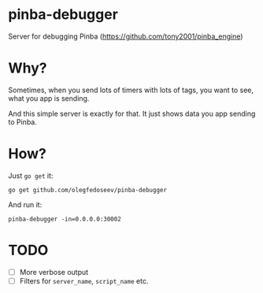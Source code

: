 # pinba-debugger

Server for debugging Pinba (https://github.com/tony2001/pinba_engine)

# Why?

Sometimes, when you send lots of timers with lots of tags, you want to see,
what you app is sending.

And this simple server is exactly for that.
It just shows data you app sending to Pinba.

# How?

Just `go get` it:
```
go get github.com/olegfedoseev/pinba-debugger
```

And run it:
```
pinba-debugger -in=0.0.0.0:30002
```

# TODO
- [ ]  More verbose output
- [ ]  Filters for `server_name`, `script_name` etc.
